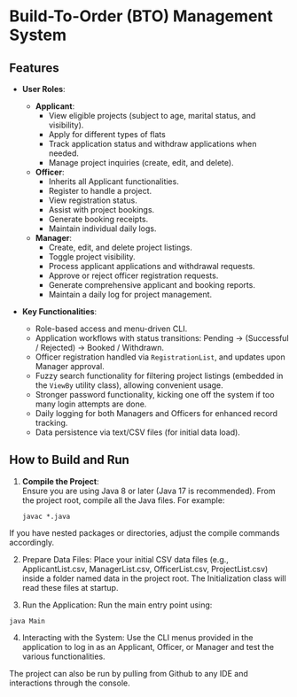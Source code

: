 # Build-To-Order (BTO) Management System

## Features

- **User Roles**:
  - **Applicant**:  
    - View eligible projects (subject to age, marital status, and visibility).  
    - Apply for different types of flats 
    - Track application status and withdraw applications when needed.  
    - Manage project inquiries (create, edit, and delete).
  - **Officer**:
    - Inherits all Applicant functionalities.
    - Register to handle a project.
    - View registration status.
    - Assist with project bookings.
    - Generate booking receipts.
    - Maintain individual daily logs.
  - **Manager**:
    - Create, edit, and delete project listings.
    - Toggle project visibility.
    - Process applicant applications and withdrawal requests.
    - Approve or reject officer registration requests.
    - Generate comprehensive applicant and booking reports.
    - Maintain a daily log for project management.

- **Key Functionalities**:
  - Role-based access and menu-driven CLI.
  - Application workflows with status transitions: Pending → (Successful / Rejected) → Booked / Withdrawn.
  - Officer registration handled via `RegistrationList`, and updates upon Manager approval.
  - Fuzzy search functionality for filtering project listings (embedded in the `ViewBy` utility class), allowing convenient usage.
  - Stronger password functionality, kicking one off the system if too many login attempts are done. 
  - Daily logging for both Managers and Officers for enhanced record tracking.
  - Data persistence via text/CSV files (for initial data load).

## How to Build and Run
1. **Compile the Project**:  
   Ensure you are using Java 8 or later (Java 17 is recommended). From the project root, compile all the Java files. For example:
   ```
   javac *.java
   ```
If you have nested packages or directories, adjust the compile commands accordingly.

2. Prepare Data Files:
Place your initial CSV data files (e.g., ApplicantList.csv, ManagerList.csv, OfficerList.csv, ProjectList.csv) inside a folder named data in the project root. The Initialization class will read these files at startup.

3. Run the Application:
  Run the main entry point using:
  ```
  java Main
  ```
4. Interacting with the System:
Use the CLI menus provided in the application to log in as an Applicant, Officer, or Manager and test the various functionalities.

The project can also be run by pulling from Github to any IDE and interactions through the console. 


